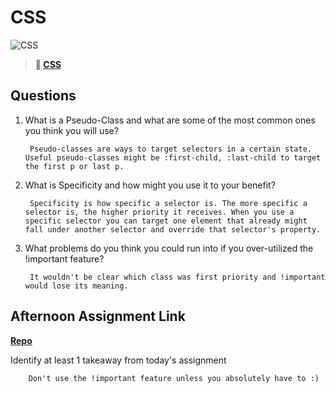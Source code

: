 # CSS

![CSS](https://bcw.blob.core.windows.net/public/cssUnit/1411879719053976)

> **📖 [CSS](https://codeworksacademy.com/fs-student-guide/resources/wk1/03-CSS)**

## Questions

1. What is a Pseudo-Class and what are some of the most common ones you think you will use?

        Pseudo-classes are ways to target selectors in a certain state. Useful pseudo-classes might be :first-child, :last-child to target the first p or last p.

2. What is Specificity and how might you use it to your benefit?

        Specificity is how specific a selector is. The more specific a selector is, the higher priority it receives. When you use a specific selector you can target one element that already might fall under another selector and override that selector's property.

3. What problems do you think you could run into if you over-utilized the !important feature?

        It wouldn't be clear which class was first priority and !important would lose its meaning.

## Afternoon Assignment Link

**[Repo](https://github.com/TamraPeterson/coolsite)**

Identify at least 1 takeaway from today's assignment

        Don't use the !important feature unless you absolutely have to :)
